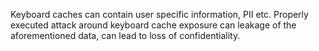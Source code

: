 
Keyboard caches can contain user specific information, PII etc. Properly executed attack around keyboard cache exposure can leakage of the aforementioned data, can lead to loss of confidentiality.
